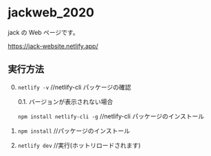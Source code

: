 # jackweb_2020

jack の Web ページです。

https://jack-website.netlify.app/

## 実行方法

0. `netlify -v` //netlify-cli パッケージの確認

   0.1. バージョンが表示されない場合

   `npm install netlify-cli -g` //netlify-cli パッケージのインストール

1. `npm install` //パッケージのインストール

2. `netlify dev` //実行(ホットリロードされます)
